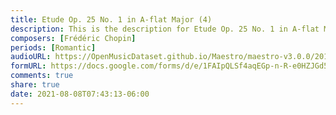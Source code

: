 ```yaml
---
title: Etude Op. 25 No. 1 in A-flat Major (4)
description: This is the description for Etude Op. 25 No. 1 in A-flat Major by Frédéric Chopin
composers: [Frédéric Chopin]
periods: [Romantic]
audioURL: https://OpenMusicDataset.github.io/Maestro/maestro-v3.0.0/2017/MIDI-Unprocessed_057_PIANO057_MID--AUDIO-split_07-07-17_Piano-e_1-07_wav--4.midi
formURL: https://docs.google.com/forms/d/e/1FAIpQLSf4aqEGp-n-R-e0HZJGd5-B10NWnjRpxLb9Al6bxD652uar1w/viewform
comments: true
share: true
date: 2021-08-08T07:43:13-06:00
---
```

